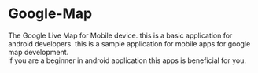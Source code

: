 # Google-Map
The Google Live Map for Mobile device. this is a basic application for android developers. 
this is a sample application for mobile apps for google map development.  
if you are a beginner in android application this apps is beneficial for you.
